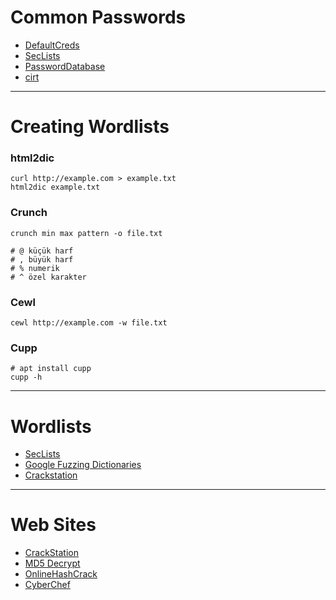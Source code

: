 # Common Passwords

- [DefaultCreds](https://github.com/ihebski/DefaultCreds-cheat-sheet) 
- [SecLists](https://github.com/danielmiessler/SecLists/tree/master/Passwords/Default-Credentials)
- [PasswordDatabase](passwordsdatabase.com)
- [cirt](https://www.cirt.net/passwords)

---

# Creating Wordlists

### html2dic

```shell
curl http://example.com > example.txt
html2dic example.txt
```

### Crunch

```shell
crunch min max pattern -o file.txt

# @ küçük harf
# , büyük harf
# % numerik
# ^ özel karakter
```

### Cewl

```shell
cewl http://example.com -w file.txt
```

### Cupp

```shell
# apt install cupp
cupp -h
```

---

# Wordlists

- [SecLists](https://github.com/danielmiessler/SecLists)
- [Google Fuzzing Dictionaries](https://github.com/google/fuzzing/tree/master/dictionaries)
- [Crackstation](https://crackstation.net/crackstation-wordlist-password-cracking-dictionary.htm)

---

# Web Sites

-  [CrackStation](https://crackstation.net/)
- [MD5 Decrypt](https://md5decrypt.net/)
- [OnlineHashCrack](https://www.onlinehashcrack.com/)
- [CyberChef](https://gchq.github.io/CyberChef/)


